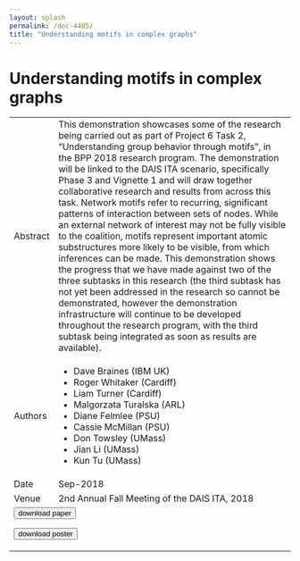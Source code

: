```yaml
---
layout: splash
permalink: /doc-4485/
title: "Understanding motifs in complex graphs"
---
```


# Understanding motifs in complex graphs

<table>
    <tbody>
    <tr>
        <td>Abstract</td>
        <td>This demonstration showcases some of the research being carried out as part of Project 6 Task 2, “Understanding group behavior through motifs”, in the BPP 2018 research program. The demonstration will be linked to the DAIS ITA scenario, specifically Phase 3 and Vignette 1 and will draw together collaborative research and results from across this task. Network motifs refer to recurring, significant patterns of interaction between sets of nodes. While an external network of interest may not be fully visible to the coalition, motifs represent important atomic substructures more likely to be visible, from which inferences can be made. This demonstration shows the progress that we have made against two of the three subtasks in this research (the third subtask has not yet been addressed in the research so cannot be demonstrated, however the demonstration infrastructure will continue to be developed throughout the research program, with the third subtask being integrated as soon as results are available).</td>
    </tr>
    <tr>
        <td>Authors</td>
        <td>
            <ul>
                <li>Dave Braines (IBM UK)</li>
                <li>Roger Whitaker (Cardiff)</li>
                <li>Liam Turner (Cardiff)</li>
                <li>Malgorzata Turalska (ARL)</li>
                <li>Diane Felmlee (PSU)</li>
                <li>Cassie McMillan (PSU)</li>
                <li>Don Towsley (UMass)</li>
                <li>Jian Li (UMass)</li>
                <li>Kun Tu (UMass)</li>
            </ul>
        </td>
    </tr>
    <tr>
        <td>Date</td>
        <td>Sep-2018</td>
    </tr>
    <tr>
        <td>Venue</td>
        <td>2nd Annual Fall Meeting of the DAIS ITA, 2018</td>
    </tr>
        <tr>
            <td colspan="2">
                <form method="get" action="https://dais-ita.org/sites/default/files/2439_paper.pdf">
                    <button type="submit">download paper</button>
                </form>
                <form method="get" action="https://dais-ita.org/sites/default/files/2439_poster.pdf">
                    <button type="submit">download poster</button>
                </form>
            </td>
        </tr>
    </tbody>
</table>
